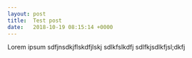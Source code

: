 ```yaml
---
layout: post
title:  Test post
date:   2018-10-19 08:15:14 +0000
---
```



Lorem ipsum sdfjnsdkjflskdfjlskj sdlkfslkdfj sdlfkjsdlkfjsl;dkfj